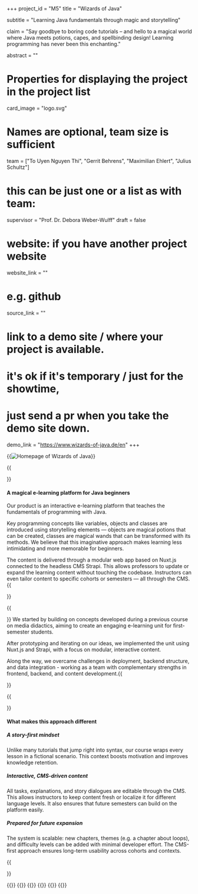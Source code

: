 +++
project_id = "M5"
title = "Wizards of Java"

subtitle = "Learning Java fundamentals through magic and storytelling"

claim = "Say goodbye to boring code tutorials – and hello to a magical world where Java meets potions, capes, and spellbinding design! Learning programming has never been this enchanting."

abstract = ""

# Properties for displaying the project in the project list
card_image = "logo.svg"

# Names are optional, team size is sufficient
team = ["To Uyen Nguyen Thi", "Gerrit Behrens", "Maximilian Ehlert", "Julius Schultz"]
# this can be just one or a list as with team:
supervisor = "Prof. Dr. Debora Weber-Wulff"
draft = false

# website: if you have another project website
website_link = ""
# e.g. github
source_link = ""
# link to a demo site / where your project is available.
# it's ok if it's temporary / just for the showtime, 
# just send a pr when you take the demo site down.
demo_link = "https://www.wizards-of-java.de/en"
+++

{{<image src="screenshots/homepage-screenshot.png" alt="Homepage of Wizards of Java">}}

{{<section title="Product">}}
#### A magical e-learning platform for Java beginners

Our product is an interactive e-learning platform that teaches the fundamentals of programming with Java.

Key programming concepts like variables, objects and classes are introduced using storytelling elements — objects are magical potions that can be created, classes are magical wands that can be transformed with its methods. We believe that this imaginative approach makes learning less intimidating and more memorable for beginners.

The content is delivered through a modular web app based on Nuxt.js connected to the headless CMS Strapi. This allows professors to update or expand the learning content without touching the codebase. Instructors can even tailor content to specific cohorts or semesters — all through the CMS.
{{</section>}}

{{<section title="Process">}}
We started by building on concepts developed during a previous course on media didactics, aiming to create an engaging e-learning unit for first-semester students.

After prototyping and iterating on our ideas, we implemented the unit using Nuxt.js and Strapi, with a focus on modular, interactive content.

Along the way, we overcame challenges in deployment, backend structure, and data integration - working as a team with complementary strengths in frontend, backend, and content development.{{</section>}}

{{<section title="Learning Experience">}}
#### What makes this approach different

##### A story-first mindset
  Unlike many tutorials that jump right into syntax, our course wraps every lesson in a fictional scenario. This context boosts motivation and improves knowledge retention.

##### Interactive, CMS-driven content
  All tasks, explanations, and story dialogues are editable through the CMS. This allows instructors to keep content fresh or localize it for different language levels. It also ensures that future semesters can build on the platform easily.

##### Prepared for future expansion
  The system is scalable: new chapters, themes (e.g. a chapter about loops), and difficulty levels can be added with minimal developer effort. The CMS-first approach ensures long-term usability across cohorts and contexts.

{{</section>}}

{{<gallery>}}
{{<team-member image="team/uyen.png" name="To Uyen Nguyen Thi">}}
{{<team-member image="team/gerrit.png" name="Gerrit Behrens">}}
{{<team-member image="team/max.png" name="Maximilian Ehlert">}}
{{<team-member image="team/julius.png" name="Julius Schultz">}}
{{</gallery>}}


